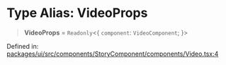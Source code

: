 # Type Alias: VideoProps

> **VideoProps** = `Readonly`\<\{ `component`: `VideoComponent`; \}\>

Defined in: [packages/ui/src/components/StoryComponent/components/Video.tsx:4](https://github.com/laruss/react-text-game/blob/325ef0387ed3a81c3cff0516cf5aab684d6f654f/packages/ui/src/components/StoryComponent/components/Video.tsx#L4)
